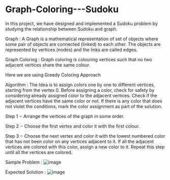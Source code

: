 # Graph-Coloring---Sudoku
In this project, we have designed and implemented a Sudoku problem by studying the relationship between Sudoku and graph. 

Graph : A Graph is a mathematical representation of set of objects where some pair of objects are connected (linked) to each other. The objects are represented by vertices (nodes) and the links are called edges.

Graph Coloring :  Graph coloring is colouring vertices such that no two adjacent vertices share the same colour. 

Here we are using Greedy Coloring Approach 

Algorithm : 
The Idea is to assign colors one by one to different vertices, starting from the vertex 0. Before assigning a color, check for safety by considering already assigned color to the adjacent vertices. Check if the adjacent vertices have the same color or not. If there is any color that does not violet the conditions, mark the color assignment as part of the solution.

Step 1 − Arrange the vertices of the graph in some order.

Step 2 − Choose the first vertex and color it with the first colour.

Step 3 − Choose the next vertex and color it with the lowest numbered color that has not been color on any vertices adjacent to it. If all the adjacent vertices are colored with this color, assign a new color to it. Repeat this step until all the vertices are colored. 


Sample Problem :
![image](https://user-images.githubusercontent.com/67851193/126615928-0c2ddf72-528a-46c9-8962-78b67af6994b.png)

Expected Solution :
![image](https://user-images.githubusercontent.com/67851193/126616069-e0f30f7e-2c7e-400a-9ea0-c5ea9f1d0337.png)
